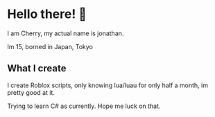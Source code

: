 # Hello there! 👋
I am Cherry, my actual name is jonathan.

Im 15, borned in Japan, Tokyo
## What I create 
I create Roblox scripts, only knowing lua/luau for only half a month, im pretty good at it.

Trying to learn C# as currently. Hope me luck on that.
